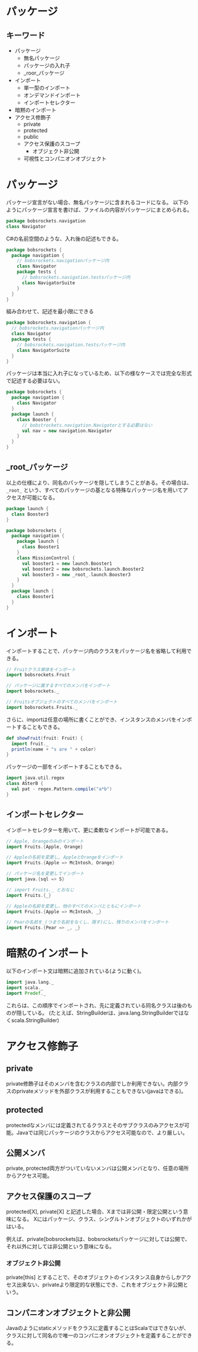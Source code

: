 # パッケージ

## キーワード
- パッケージ
  - 無名パッケージ
  - パッケージの入れ子
  - _roor_パッケージ
- インポート
  - 単一型のインポート
  - オンデマンドインポート
  - インポートセレクター
- 暗黙のインポート
- アクセス修飾子
  - private
  - protected
  - public
  - アクセス保護のスコープ
    - オブジェクト非公開
  - 可視性とコンパニオンオブジェクト

# パッケージ
パッケージ宣言がない場合、無名パッケージに含まれるコードになる。
以下のようにパッケージ宣言を書けば、ファイルの内容がパッケージにまとめられる。
```scala
package bobsrockets.navigation
class Navigator
```

C#の名前空間のような、入れ後の記述もできる。
```scala
package bobsrockets {
  package navigation {
    // bobsrockets.navigationパッケージ内
    class Navigator
    package tests {
      // bobsrockets.navigation.testsパッケージ内
      class NavigatorSuite
    }
  }
}
```

組み合わせて、記述を最小限にできる
```scala
package bobsrockets.navigation {
  // bobsrockets.navigationパッケージ内
  class Navigator
  package tests {
    // bobsrockets.navigation.testsパッケージ内
    class NavigatorSuite
  }
}
```

パッケージは本当に入れ子になっているため、以下の様なケースでは完全な形式で記述する必要はない。
```scala
package bobsrockets {
  package navigation {
    class Navigator
  }
  package launch {
    class Booster {
      // bobstrockets.navigation.Navigatorとする必要はない
      val nav = new navigation.Navigator
    }
  }
}
```

## _root_パッケージ
以上の仕様により、同名のパッケージを隠してしまうことがある。その場合は、 ```_root_``` という、すべてのパッケージの基となる特殊なパッケージ名を用いてアクセスが可能になる。
```scala
package launch {
  class Booster3
}

package bobsrockets {
  package navigation {
    package launch {
      class Booster1
    }
    class MissionControl {
      val booster1 = new launch.Booster1
      val booster2 = new bobsrockets.launch.Booster2
      val booster3 = new _root_.launch.Booster3
    }
  }
  package launch {
    class Booster1
  }
}
```

# インポート

インポートすることで、パッケージ内のクラスをパッケージ名を省略して利用できる。
```scala
// Fruitクラス単体をインポート
import bobsrockets.Fruit

// パッケージに属するすべてのメンバをインポート
import bobsrockets._

// Fruitsオブジェクトのすべてのメンバをインポート
import bobsrockets.Fruits._
```

さらに、importは任意の場所に書くことができ、インスタンスのメンバをインポートすることもできる。
```scala
def showFruit(fruit: Fruit) {
  import fruit._
  println(name + "s are " + color)
}
```

パッケージの一部をインポートすることもできる。
```scala
import java.util.regex
class ASterB {
  val pat - regex.Pattern.compile("a*b")
}
```

## インポートセレクター
インポートセレクターを用いて、更に柔軟なインポートが可能である。
```scala
// Apple, Orangeのみのインポート
import Fruits.{Apple, Orange}

// Appleの名前を変更し, AppleとOrangeをインポート
import Fruits.{Apple => McIntosh, Orange}

// パッケージ名を変更してインポート
import java.{sql => S}

// import Fruits._ とおなじ
import Fruits.{_}

// Appleの名前を変更し、他のすべてのメンバとともにインポート
import Fruits.{Apple => McIntosh, _}

// Pearの名前を_(つまり名前をなくし、隠す)にし、残りのメンバをインポート
import Fruits.{Pear => _, _}
```

# 暗黙のインポート
以下のインポート文は暗黙に追加されている(ように動く)。
```scala
import java.lang._
import scala._
import Predef._
```

これらは、この順序でインポートされ、先に定義されている同名クラスは後のものが隠している。
(たとえば、StringBuilderは、java.lang.StringBuilderではなくscala.StringBuilder)

# アクセス修飾子

## private
private修飾子はそのメンバを含むクラスの内部でしか利用できない。内部クラスのprivateメソッドを外部クラスが利用することもできない(javaはできる)。

## protected
protectedなメンバには定義されてるクラスとそのサブクラスのみアクセスが可能。Javaでは同じパッケージのクラスからアクセス可能なので、より厳しい。

## 公開メンバ
private, protected両方がついていないメンバは公開メンバとなり、任意の場所からアクセス可能。

## アクセス保護のスコープ
protected[X], private[X] と記述した場合、Xまでは非公開・限定公開という意味になる。
Xにはパッケージ、クラス、シングルトンオブジェクトのいずれかがはいる。

例えば、private[bobsrockets]は、bobsrocketsパッケージに対しては公開で、それ以外に対しては非公開という意味になる。

### オブジェクト非公開
private[this] とすることで、そのオブジェクトのインスタンス自身からしかアクセス出来ない、privateより限定的な状態にでき、これをオブジェクト非公開という。

## コンパニオンオブジェクトと非公開
Javaのようにstaticメソッドをクラスに定義することはScalaではできないが、
クラスに対して同名ので唯一のコンパニオンオブジェクトを定義することができる。
